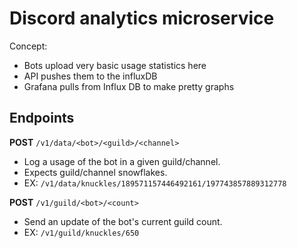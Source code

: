 Discord analytics microservice
==============================

Concept:
- Bots upload very basic usage statistics here
- API pushes them to the influxDB
- Grafana pulls from Influx DB to make pretty graphs

## Endpoints

**POST** `/v1/data/<bot>/<guild>/<channel>`
- Log a usage of the bot in a given guild/channel.
- Expects guild/channel snowflakes.
- EX: `/v1/data/knuckles/189571157446492161/197743857889312778`

**POST** `/v1/guild/<bot>/<count>`
- Send an update of the bot's current guild count.
- EX: `/v1/guild/knuckles/650`